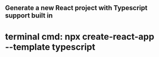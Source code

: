 ## Generate a new React project with Typescript support built in
# terminal cmd: npx create-react-app <appname> --template typescript
